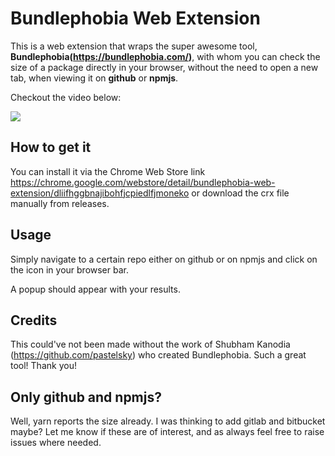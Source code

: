 # Bundlephobia Web Extension

This is a web extension that wraps the super awesome tool, **Bundlephobia(https://bundlephobia.com/)**, with whom you can check the size of a package directly in your browser, without the need to open a new tab, when viewing it on **github** or **npmjs**.

Checkout the video below:

![](https://i.imgur.com/3rRHD2L.gif)

## How to get it
You can install it via the Chrome Web Store link https://chrome.google.com/webstore/detail/bundlephobia-web-extension/dliifhggbnajibohfjcpiedlfjmoneko or download the crx file manually from releases.

## Usage
Simply navigate to a certain repo either on github or on npmjs and click on the icon in your browser bar.

A popup should appear with your results.

## Credits
This could've not been made without the work of Shubham Kanodia (https://github.com/pastelsky) who created Bundlephobia. Such a great tool! Thank you!

## Only github and npmjs?
Well, yarn reports the size already. I was thinking to add gitlab and bitbucket maybe? Let me know if these are of interest, and as always feel free to raise issues where needed.